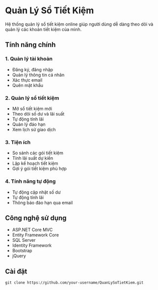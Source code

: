 # Quản Lý Sổ Tiết Kiệm
Hệ thống quản lý sổ tiết kiệm online giúp người dùng dễ dàng theo dõi và quản lý các khoản tiết kiệm của mình.
## Tính năng chính

### 1. Quản lý tài khoản
- Đăng ký, đăng nhập
- Quản lý thông tin cá nhân
- Xác thực email
- Quên mật khẩu

### 2. Quản lý sổ tiết kiệm
- Mở sổ tiết kiệm mới
- Theo dõi số dư và lãi suất
- Tự động tính lãi
- Quản lý đáo hạn
- Xem lịch sử giao dịch

### 3. Tiện ích
- So sánh các gói tiết kiệm
- Tính lãi suất dự kiến
- Lập kế hoạch tiết kiệm
- Gợi ý gói tiết kiệm phù hợp


### 4. Tính năng tự động
- Tự động cập nhật số dư
- Tự động tính lãi
- Thông báo đáo hạn qua email

## Công nghệ sử dụng

- ASP.NET Core MVC
- Entity Framework Core
- SQL Server
- Identity Framework
- Bootstrap
- jQuery


## Cài đặt 
```
git clone https://github.com/your-username/QuanLySoTietKiem.git
```
